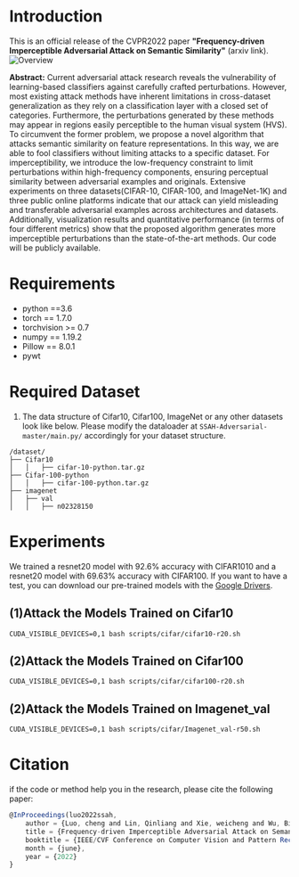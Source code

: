 Introduction
=
This is an official release of the CVPR2022 paper  **"Frequency-driven Imperceptible Adversarial Attack on Semantic Similarity"** (arxiv link). 
![Overview](https://github.com/LinQinLiang/SSAH-adversarial-attack/blob/main/imgs/overview.png)

__Abstract:__ Current adversarial attack research reveals the vulnerability of learning-based classifiers against carefully crafted perturbations. However, most existing attack methods have inherent limitations in cross-dataset generalization as they rely on a classification layer with a closed set of categories. Furthermore, the perturbations generated by these methods may appear in regions easily perceptible to the human visual system (HVS). To circumvent the former problem, we propose a novel algorithm that attacks semantic similarity on feature representations. In this way, we are able to fool classifiers without limiting attacks to a specific dataset. For imperceptibility, we introduce the low-frequency constraint to limit perturbations within high-frequency components, ensuring perceptual similarity between adversarial examples and originals. Extensive experiments on three datasets(CIFAR-10, CIFAR-100, and ImageNet-1K) and three public online platforms indicate that our attack can yield misleading and transferable adversarial examples across architectures and datasets. Additionally, visualization results and quantitative performance (in terms of four different metrics) show that the proposed algorithm generates more imperceptible perturbations than the state-of-the-art methods. Our code will be publicly available.

Requirements
=
* python ==3.6
* torch == 1.7.0
* torchvision >= 0.7
* numpy == 1.19.2
* Pillow == 8.0.1
* pywt

Required Dataset
=
1. The data structure of Cifar10, Cifar100, ImageNet or any other datasets look like below. Please modify the dataloader at `SSAH-Adversarial-master/main.py/` accordingly for your dataset structure.

```
/dataset/
├── Cifar10
│   │   ├── cifar-10-python.tar.gz
├── Cifar-100-python
│   │   ├── cifar-100-python.tar.gz
├── imagenet
│   ├── val
│   │   ├── n02328150

```

Experiments
=
We trained a resnet20 model with 92.6% accuracy with CIFAR1010 and a resnet20 model with 69.63% accuracy with CIFAR100. If you want to have a test, you can download our pre-trained models with the [Google Drivers](https://drive.google.com/drive/folders/1SrNrh7o7Ocok7w9ENuXROy9p_bC2IJVj?usp=sharing).

(1)Attack the Models Trained on Cifar10
-
```
CUDA_VISIBLE_DEVICES=0,1 bash scripts/cifar/cifar10-r20.sh
```
(2)Attack the Models Trained on Cifar100
-
```
CUDA_VISIBLE_DEVICES=0,1 bash scripts/cifar/cifar100-r20.sh
```
(2)Attack the Models Trained on Imagenet_val
-
```
CUDA_VISIBLE_DEVICES=0,1 bash scripts/cifar/Imagenet_val-r50.sh
```

Citation
=
if the code or method help you in the research, please cite the following paper:
```js
@InProceedings(luo2022ssah,
    author = {Luo, cheng and Lin, Qinliang and Xie, weicheng and Wu, Bizhu and Xie, Jinheng and Shen, LinLin},
    title = {Frequency-driven Imperceptible Adversarial Attack on Semantic Similarity},
    booktitle = {IEEE/CVF Conference on Computer Vision and Pattern Recognition (CVPR)},
    month = {june},
    year = {2022}
}
```


